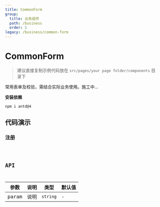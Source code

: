 ```yaml
---
title: CommonForm
group:
  title: 业务组件
  path: /business
  order: 1
legacy: /business/common-form
---
```


# CommonForm

> 建议直接复制示例代码放在 `src/pages/your page folder/components` 目录下

常用表单及校验，需结合实际业务使用。施工中...

**安装依赖**

```
npm i antd@4
```

## 代码演示

### 注册

<code src="./demo/Demo1.jsx" />

## API

参数 | 说明 | 类型 | 默认值 |
------------- | ------------- | ------------- | ------------- |
param | 说明 | `string` | - |
